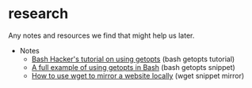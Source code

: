 # research
Any notes and resources we find that might help us later.

* Notes
  * [Bash Hacker's tutorial on using getopts](notes/bash_hacker's_tutorial_on_using_getopts.md) (bash getopts tutorial)
  * [A full example of using getopts in Bash](notes/a_full_example_of_using_getopts_in_bash.md) (bash getopts snippet)
  * [How to use wget to mirror a website locally](notes/how_to_use_wget_to_mirror_a_website_locally.md) (wget snippet mirror)
